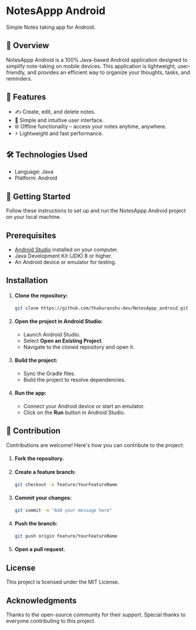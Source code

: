 # NotesAppp Android
Simple Notes taking app for Android.

## 📝 Overview
NotesAppp Android is a 100% Java-based Android application designed to simplify note-taking on mobile devices. This application is lightweight, user-friendly, and provides an efficient way to organize your thoughts, tasks, and reminders.

## 🚀 Features
- ✍️ Create, edit, and delete notes.
- 📱 Simple and intuitive user interface.
- 🌐 Offline functionality – access your notes anytime, anywhere.
- ⚡ Lightweight and fast performance.

## 🛠️ Technologies Used
- Language: Java
- Platform: Android

## 📖 Getting Started
Follow these instructions to set up and run the NotesAppp Android project on your local machine.

## Prerequisites
- [Android Studio](https://developer.android.com/studio "Download Android Studio-Latest version") installed on your computer.
- Java Development Kit (JDK) 8 or higher.
- An Android device or emulator for testing.

## Installation
1. #### Clone the repository:
    ```bash
    git clone https://github.com/thakuranshu-dev/NotesAppp_android.git
    
2. #### Open the project in Android Studio:
    - Launch Android Studio.
    - Select **Open an Existing Project**.
    - Navigate to the cloned repository and open it.

3. #### Build the project:
    - Sync the Gradle files.
    - Build the project to resolve dependencies.

4. #### Run the app:
    - Connect your Android device or start an emulator.
    - Click on the **Run** button in Android Studio.

## 🤝 Contribution
Contributions are welcome! Here's how you can contribute to the project:
1. #### Fork the repository.
2. #### Create a feature branch:
    ```bash
    git checkout -b feature/YourFeatureName
3. #### Commit your changes:
    ```bash
    git commit -m "Add your message here"
4. #### Push the branch:
    ```bash
    git push origin feature/YourFeatureName
5. #### Open a pull request.
   
## License
This project is licensed under the MIT License.

## Acknowledgments
Thanks to the open-source community for their support.
Special thanks to everyone contributing to this project.

